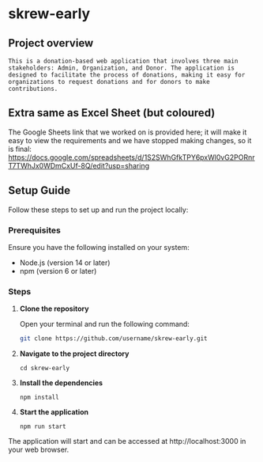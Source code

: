 # skrew-early

## Project overview

```
This is a donation-based web application that involves three main stakeholders: Admin, Organization, and Donor. The application is designed to facilitate the process of donations, making it easy for organizations to request donations and for donors to make contributions.
```

## Extra same as Excel Sheet (but coloured)

The Google Sheets link that we worked on is provided here; it will make it easy to view the requirements and we have stopped making changes, so it is final:
https://docs.google.com/spreadsheets/d/1S2SWhGfkTPY6pxWl0vG2PORnrT7TWhJx0WDmCxUf-8Q/edit?usp=sharing

## Setup Guide

Follow these steps to set up and run the project locally:

### Prerequisites

Ensure you have the following installed on your system:

- Node.js (version 14 or later)
- npm (version 6 or later)

### Steps

1. **Clone the repository**

   Open your terminal and run the following command:

   ```bash
   git clone https://github.com/username/skrew-early.git

   ```

2. **Navigate to the project directory**

   ```
   cd skrew-early
   ```

3. **Install the dependencies**

   ```
   npm install
   ```

4. **Start the application**

   ```
   npm run start
   ```

The application will start and can be accessed at http://localhost:3000 in your web browser.
